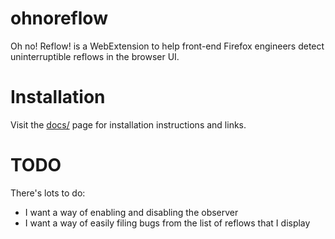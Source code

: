 # ohnoreflow
Oh no! Reflow! is a WebExtension to help front-end Firefox engineers detect uninterruptible reflows in the browser UI.

# Installation

Visit the [docs/](https://mikeconley.github.io/ohnoreflow/) page for installation instructions and links.

# TODO

There's lots to do:
* I want a way of enabling and disabling the observer
* I want a way of easily filing bugs from the list of reflows that I display
